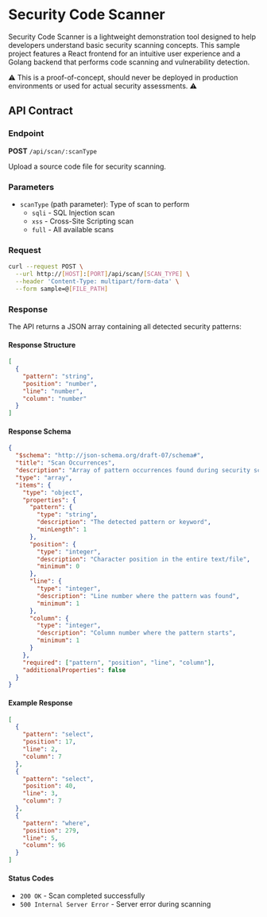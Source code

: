 # Security Code Scanner

Security Code Scanner is a lightweight demonstration tool designed to help developers understand basic security scanning concepts. This sample project features a React frontend for an intuitive user experience and a Golang backend that performs code scanning and vulnerability detection.

⚠️ This is a proof-of-concept, should never be deployed in production environments or used for actual security assessments. ⚠️

## API Contract

### Endpoint

**POST** `/api/scan/:scanType`

Upload a source code file for security scanning.

### Parameters

- `scanType` (path parameter): Type of scan to perform
  - `sqli` - SQL Injection scan
  - `xss` - Cross-Site Scripting scan
  - `full` - All available scans

### Request

```bash
curl --request POST \
  --url http://[HOST]:[PORT]/api/scan/[SCAN_TYPE] \
  --header 'Content-Type: multipart/form-data' \
  --form sample=@[FILE_PATH]
```

### Response

The API returns a JSON array containing all detected security patterns:

#### Response Structure

```json
[
  {
    "pattern": "string",
    "position": "number",
    "line": "number",
    "column": "number"
  }
]
```

#### Response Schema

```json
{
  "$schema": "http://json-schema.org/draft-07/schema#",
  "title": "Scan Occurrences",
  "description": "Array of pattern occurrences found during security scanning",
  "type": "array",
  "items": {
    "type": "object",
    "properties": {
      "pattern": {
        "type": "string",
        "description": "The detected pattern or keyword",
        "minLength": 1
      },
      "position": {
        "type": "integer",
        "description": "Character position in the entire text/file",
        "minimum": 0
      },
      "line": {
        "type": "integer",
        "description": "Line number where the pattern was found",
        "minimum": 1
      },
      "column": {
        "type": "integer",
        "description": "Column number where the pattern starts",
        "minimum": 1
      }
    },
    "required": ["pattern", "position", "line", "column"],
    "additionalProperties": false
  }
}
```

#### Example Response

```json
[
  {
    "pattern": "select",
    "position": 17,
    "line": 2,
    "column": 7
  },
  {
    "pattern": "select",
    "position": 40,
    "line": 3,
    "column": 7
  },
  {
    "pattern": "where",
    "position": 279,
    "line": 5,
    "column": 96
  }
]
```

#### Status Codes

- `200 OK` - Scan completed successfully
- `500 Internal Server Error` - Server error during scanning